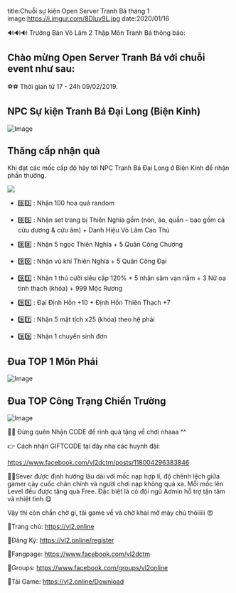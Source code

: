 title:Chuỗi sự kiện Open Server Tranh Bá tháng 1
image:https://i.imgur.com/8Dluv9L.jpg
date:2020/01/16

🔊🔊🔊 Trưởng Bản Võ Lâm 2 Thập Môn Tranh Bá thông báo:

## Chào mừng Open Server Tranh Bá với chuỗi event như sau:

⚽⚽ Thời gian từ 17 - 24h 09/02/2019.

## NPC Sự kiện Tranh Bá Đại Long (Biện Kinh)

![Image](https://i.imgur.com/YtrBXrA.jpg)

## Thăng cấp nhận quà

Khi đạt các mốc cấp độ hãy tới NPC Tranh Bá Đại Long ở Biện Kinh để nhận phần thưởng.

![](https://i.imgur.com/U0DEf1f.png)

- 8️⃣3️⃣ : Nhận 100 hoa quả random

- 8️⃣5️⃣️ : Nhận set trang bị Thiên Nghĩa gồm (nón, áo, quần – bao gồm cả cửu dương & cửu âm) + Danh Hiệu Võ Lâm Cao Thủ

- 8️⃣8️⃣ : Nhận 5 ngọc Thiên Nghĩa + 5 Quân Công Chương

- 9️⃣0️⃣ : Nhận vũ khí Thiên Nghĩa + 5 Quân Công Đại

- 9️⃣3️⃣ : Nhận 1 thú cưỡi siêu cấp 120% + 5 nhân sâm vạn năm + 3 Nữ oa tinh thạch (khóa) + 999 Mộc Rương

- 9️⃣5️⃣ : Đại Định Hồn +10 + Định Hồn Thiên Thạch +7

- 9️⃣7️⃣ : Nhận 5 mật tịch x25 (khóa) theo hệ phái

- 9️⃣9️⃣ : Nhận 1 chuyển sinh đơn

## Đua TOP 1 Môn Phái

![Image](https://i.imgur.com/WskIvds.jpg)

## Đua TOP Công Trạng Chiến Trường

![Image](https://i.imgur.com/ax4sbfe.jpg)


🙋‍♀️ Đừng quên Nhận CODE để rinh quà tặng về chơi nhaaa ^^

👉 Cách nhận GIFTCODE tại đây nha các huynh đài:

https://www.facebook.com/vl2dctm/posts/118004296383846

👨‍💻Sever được định hướng lâu dài với mốc nạp hợp lí, độ chênh lệch giữa gamer cày cuốc chân chính và người chơi nạp không quá xa. Mỗi mốc lên Level đều được tặng quà Free. Đặc biệt là có đội ngũ Admin hỗ trợ tận tâm và nhiệt tình 😋

Vậy thì còn chần chờ gì, tải game về và chờ khai mở máy chủ thôiiiii 😍

🔰Trang chủ: https://vl2.online

🔰Đăng Ký: https://vl2.online/register

🔰Fangpage: https://www.facebook.com/vl2dctm

🔰Groups: https://www.facebook.com/groups/vl2online

🔰Tải Game: https://vl2.online/Download
